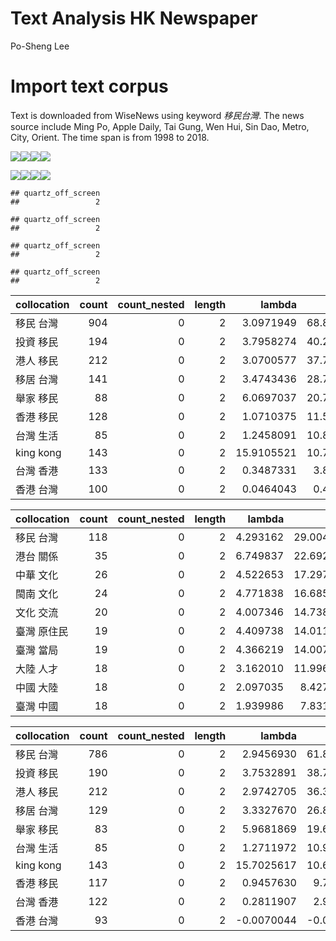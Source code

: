 Text Analysis HK Newspaper
================
Po-Sheng Lee

Import text corpus
==================

Text is downloaded from WiseNews using keyword *移民台灣*. The news source include Ming Po, Apple Daily, Tai Gung, Wen Hui, Sin Dao, Metro, City, Orient. The time span is from 1998 to 2018.

![](Text_Analysis_HK_Newspaper_files/figure-markdown_github/frequency%20and%20wordcloud%20hk-1.png)![](Text_Analysis_HK_Newspaper_files/figure-markdown_github/frequency%20and%20wordcloud%20hk-2.png)![](Text_Analysis_HK_Newspaper_files/figure-markdown_github/frequency%20and%20wordcloud%20hk-3.png)![](Text_Analysis_HK_Newspaper_files/figure-markdown_github/frequency%20and%20wordcloud%20hk-4.png)

![](Text_Analysis_HK_Newspaper_files/figure-markdown_github/frequency%20and%20wordcloud%20tw-1.png)![](Text_Analysis_HK_Newspaper_files/figure-markdown_github/frequency%20and%20wordcloud%20tw-2.png)![](Text_Analysis_HK_Newspaper_files/figure-markdown_github/frequency%20and%20wordcloud%20tw-3.png)![](Text_Analysis_HK_Newspaper_files/figure-markdown_github/frequency%20and%20wordcloud%20tw-4.png)

    ## quartz_off_screen 
    ##                 2

    ## quartz_off_screen 
    ##                 2

    ## quartz_off_screen 
    ##                 2

    ## quartz_off_screen 
    ##                 2

| collocation |  count|  count\_nested|  length|      lambda|           z|
|:------------|------:|--------------:|-------:|-----------:|-----------:|
| 移民 台灣   |    904|              0|       2|   3.0971949|  68.8776518|
| 投資 移民   |    194|              0|       2|   3.7958274|  40.2013326|
| 港人 移民   |    212|              0|       2|   3.0700577|  37.7110753|
| 移居 台灣   |    141|              0|       2|   3.4743436|  28.7987770|
| 舉家 移民   |     88|              0|       2|   6.0697037|  20.7204143|
| 香港 移民   |    128|              0|       2|   1.0710375|  11.5687806|
| 台灣 生活   |     85|              0|       2|   1.2458091|  10.8331902|
| king kong   |    143|              0|       2|  15.9105521|  10.7543182|
| 台灣 香港   |    133|              0|       2|   0.3487331|   3.8867257|
| 香港 台灣   |    100|              0|       2|   0.0464043|   0.4527579|

| collocation |  count|  count\_nested|  length|    lambda|          z|
|:------------|------:|--------------:|-------:|---------:|----------:|
| 移民 台灣   |    118|              0|       2|  4.293162|  29.004535|
| 港台 關係   |     35|              0|       2|  6.749837|  22.692964|
| 中華 文化   |     26|              0|       2|  4.522653|  17.297432|
| 閩南 文化   |     24|              0|       2|  4.771838|  16.685244|
| 文化 交流   |     20|              0|       2|  4.007346|  14.738471|
| 臺灣 原住民 |     19|              0|       2|  4.409738|  14.011872|
| 臺灣 當局   |     19|              0|       2|  4.366219|  14.007974|
| 大陸 人才   |     18|              0|       2|  3.162010|  11.996478|
| 中國 大陸   |     18|              0|       2|  2.097035|   8.427267|
| 臺灣 中國   |     18|              0|       2|  1.939986|   7.831042|

| collocation |  count|  count\_nested|  length|      lambda|           z|
|:------------|------:|--------------:|-------:|-----------:|-----------:|
| 移民 台灣   |    786|              0|       2|   2.9456930|  61.8673927|
| 投資 移民   |    190|              0|       2|   3.7532891|  38.7213709|
| 港人 移民   |    212|              0|       2|   2.9742705|  36.3322191|
| 移居 台灣   |    129|              0|       2|   3.3327670|  26.8997663|
| 舉家 移民   |     83|              0|       2|   5.9681869|  19.6281226|
| 台灣 生活   |     85|              0|       2|   1.2711972|  10.9873926|
| king kong   |    143|              0|       2|  15.7025617|  10.6137289|
| 香港 移民   |    117|              0|       2|   0.9457630|   9.7686708|
| 台灣 香港   |    122|              0|       2|   0.2811907|   2.9994802|
| 香港 台灣   |     93|              0|       2|  -0.0070044|  -0.0658497|
